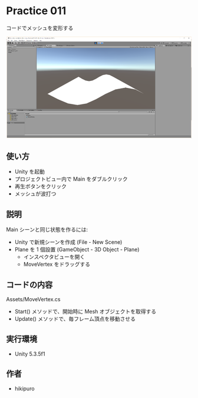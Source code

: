 ﻿# Practice 011

コードでメッシュを変形する

![Practice 011](https://raw.githubusercontent.com/hikipuro/UnityPractice/image/image/screenshot/Practice-011.png)

## 使い方

- Unity を起動
- プロジェクトビュー内で Main をダブルクリック
- 再生ボタンをクリック
- メッシュが波打つ

## 説明

Main シーンと同じ状態を作るには:

- Unity で新規シーンを作成 (File - New Scene)
- Plane を 1 個設置 (GameObject - 3D Object - Plane)
  - インスペクタビューを開く
  - MoveVertex をドラッグする

## コードの内容

Assets/MoveVertex.cs

- Start() メソッドで、開始時に Mesh オブジェクトを取得する
- Update() メソッドで、毎フレーム頂点を移動させる

## 実行環境

- Unity 5.3.5f1

## 作者

- hikipuro
